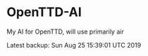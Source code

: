 # OpenTTD-AI
My AI for OpenTTD, will use primarily air

Latest backup: Sun Aug 25 15:39:01 UTC 2019
